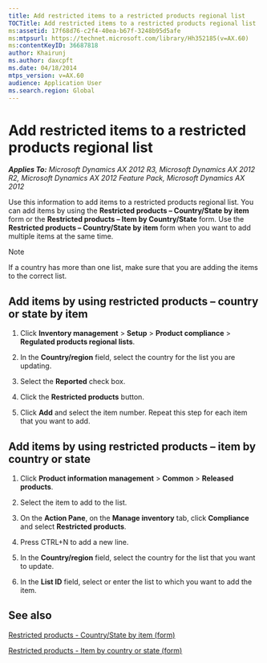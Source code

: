 ```yaml
---
title: Add restricted items to a restricted products regional list
TOCTitle: Add restricted items to a restricted products regional list
ms:assetid: 17f68d76-c2f4-40ea-b67f-3248b95d5afe
ms:mtpsurl: https://technet.microsoft.com/library/Hh352185(v=AX.60)
ms:contentKeyID: 36687818
author: Khairunj
ms.author: daxcpft
ms.date: 04/18/2014
mtps_version: v=AX.60
audience: Application User
ms.search.region: Global
---
```


# Add restricted items to a restricted products regional list 


_**Applies To:** Microsoft Dynamics AX 2012 R3, Microsoft Dynamics AX 2012 R2, Microsoft Dynamics AX 2012 Feature Pack, Microsoft Dynamics AX 2012_

Use this information to add items to a restricted products regional list. You can add items by using the **Restricted products – Country/State by item** form or the **Restricted products – Item by Country/State** form. Use the **Restricted products – Country/State by item** form when you want to add multiple items at the same time.


> [!NOTE]
> <P>If a country has more than one list, make sure that you are adding the items to the correct list.</P>



## Add items by using restricted products – country or state by item

1.  Click **Inventory management** \> **Setup** \> **Product compliance** \> **Regulated products regional lists**.

2.  In the **Country/region** field, select the country for the list you are updating.

3.  Select the **Reported** check box.

4.  Click the **Restricted products** button.

5.  Click **Add** and select the item number. Repeat this step for each item that you want to add.

## Add items by using restricted products – item by country or state

1.  Click **Product information management** \> **Common** \> **Released products**.

2.  Select the item to add to the list.

3.  On the **Action Pane**, on the **Manage inventory** tab, click **Compliance** and select **Restricted products**.

4.  Press CTRL+N to add a new line.

5.  In the **Country/region** field, select the country for the list that you want to update.

6.  In the **List ID** field, select or enter the list to which you want to add the item.

## See also

[Restricted products - Country/State by item (form)](https://technet.microsoft.com/library/hh352367\(v=ax.60\))

[Restricted products - Item by country or state (form)](https://technet.microsoft.com/library/hh328720\(v=ax.60\))

  


